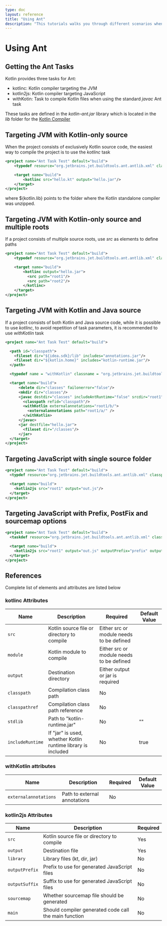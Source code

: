 ```yaml
---
type: doc
layout: reference
title: "Using Ant"
description: "This tutorials walks you through different scenarios when using Ant for building applications that contain Kotlin code"
---
```


# Using Ant

## Getting the Ant Tasks

Kotlin provides three tasks for Ant:

* kotlinc: Kotlin compiler targeting the JVM
* kotlin2js: Kotlin compiler targeting JavaScript
* withKotin: Task to compile Kotlin files when using the standard *javac* Ant task

These tasks are defined in the *kotlin-ant.jar* library which is located in the *lib* folder for the [Kotlin Compiler]({{site.data.releases.latest.url}})


## Targeting JVM with Kotlin-only source

When the project consists of exclusively Kotlin source code, the easiest way to compile the project is to use the *kotlinc* task

``` xml
<project name="Ant Task Test" default="build">
    <typedef resource="org.jetbrains.jet.buildtools.ant.antlib.xml" classpath="${kotlin.lib}/kotlin-ant.jar"/>

    <target name="build">
        <kotlinc src="hello.kt" output="hello.jar"/>
    </target>
</project>
```

where ${kotlin.lib} points to the folder where the Kotlin standalone compiler was unzipped.

## Targeting JVM with Kotlin-only source and multiple roots

If a project consists of multiple source roots, use *src* as elements to define paths

``` xml
<project name="Ant Task Test" default="build">
    <typedef resource="org.jetbrains.jet.buildtools.ant.antlib.xml" classpath="${kotlin.lib}/kotlin-ant.jar"/>

    <target name="build">
        <kotlinc output="hello.jar">
          <src path="root1"/>
          <src path="root2"/>
        </kotlinc>
    </target>
</project>
```

## Targeting JVM with Kotlin and Java source

If a project consists of both Kotlin and Java source code, while it is possible to use *kotlinc*, to avoid repetition of task parameters, it is
recommended to use *withKotlin* task

``` xml
<project name="Ant Task Test" default="build">

  <path id="classpath">
    <fileset dir="${idea.sdk}/lib" includes="annotations.jar"/>
    <fileset dir="${kotlin.home}" includes="kotlin-runtime.jar"/>
  </path>

  <typedef name = "withKotlin" classname = "org.jetbrains.jet.buildtools.ant.KotlinCompilerAdapter"/>

  <target name="build">
      <delete dir="classes" failonerror="false"/>
      <mkdir dir="classes"/>
      <javac destdir="classes" includeAntRuntime="false" srcdir="root1">
        <classpath refid="classpath"/>
        <withKotlin externalannotations="root1/b/">
          <externalannotations path="root1/a/" />
        </withKotlin>
      </javac>
      <jar destfile="hello.jar">
        <fileset dir="/classes"/>
      </jar>
  </target>
</project>
```


## Targeting JavaScript with single source folder

``` xml
<project name="Ant Task Test" default="build">
  <typdef resource="org.jetbrains.jet.buildtools.ant.antlib.xml" classpath="${kotlin.lib}/kotlin-ant.jar"/>

  <target name="build">
    <kotlin2js src="root1" output="out.js"/>
  </target>
</project>
```

## Targeting JavaScript with Prefix, PostFix and sourcemap options

``` xml
<project name="Ant Task Test" default="build">
  <taskdef resource="org.jetbrains.jet.buildtools.ant.antlib.xml" classpath="${kotlin.lib}/kotlin-ant.jar"/>

  <target name="build">
    <kotlin2js src="root1" output="out.js" outputPrefix="prefix" outputPostfix="postfix" sourcemap="true"/>
  </target>
</project>
```

## References

Complete list of elements and attributes are listed below

### kotlinc Attributes

| Name | Description | Required | Default Value |
|------|-------------|----------|---------------|
| `src`  | Kotlin source file or directory to compile | Either src or module needs to be defined |  |
| `module`  | Kotlin module to compile | Either src or module needs to be defined |  |
| `output`  | Destination directory | Either output or jar is required |  |
| `classpath`  | Compilation class path | No |  |
| `classpathref`  | Compilation class path reference | No |  |
| `stdlib`  | Path to "kotlin-runtime.jar" | No | ""  |
| `includeRuntime`  | If "jar" is used, whether Kotlin runtime library is included | No | true  |


### withKotlin attributes

| Name | Description | Required | Default Value |
|------|-------------|----------|---------------|
| `externalannotations ` | Path to external annotations | No |  |


### kotlin2js Attributes

| Name | Description | Required |
|------|-------------|----------|
| `src`  | Kotlin source file or directory to compile | Yes |
| `output`  | Destination file | Yes |
| `library`  | Library files (kt, dir, jar) | No |
| `outputPrefix`  | Prefix to use for generated JavaScript files | No |
| `outputSuffix` | Suffix to use for generated JavaScript files | No |
| `sourcemap`  | Whether sourcemap file should be generated | No |
| `main`  | Should compiler generated code call the main function | No |


